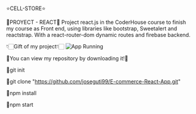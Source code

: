 ⭐CELL-STORE⭐

📂PROYECT - REACT📂
Project react.js in the CoderHouse course to finish my course as Front end, using libraries like bootstrap, Sweetalert and reactstrap. With a react-router-dom dynamic routes and firebase backend.

👇🏻Gift of my project👇🏻
![App Running](https://github.com/joseguti99/DB-IMG-PUBLIC/blob/main/gift/Proyect-React-Commit.gif)


📂You can view my repository by downloading it!📂

🔹git init

🔹git clone "https://github.com/joseguti99/E-commerce-React-App.git"

🔹npm install

🔹npm start